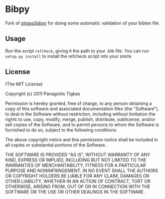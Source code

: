 Bibpy
===
Fork of [ptigas/bibpy](https://github.com/ptigas/bibpy) for doing some automatic validation of your bibtex file.

Usage
-----
Run the script `refcheck`, giving it the path to your .bib file. You can run `setup.py install` to install the refcheck script
into your `$PATH`.

License
---
(The MIT License)

Copyright (c) 2011 Panagiotis Tigkas

Permission is hereby granted, free of charge, to any person obtaining a copy of this software and associated documentation files (the "Software"), to deal in the Software without restriction, including without limitation the rights to use, copy, modify, merge, publish, distribute, sublicense, and/or sell copies of the Software, and to permit persons to whom the Software is furnished to do so, subject to the following conditions:

The above copyright notice and this permission notice shall be included in all copies or substantial portions of the Software.

THE SOFTWARE IS PROVIDED "AS IS", WITHOUT WARRANTY OF ANY KIND, EXPRESS OR IMPLIED, INCLUDING BUT NOT LIMITED TO THE WARRANTIES OF MERCHANTABILITY, FITNESS FOR A PARTICULAR PURPOSE AND NONINFRINGEMENT. IN NO EVENT SHALL THE AUTHORS OR COPYRIGHT HOLDERS BE LIABLE FOR ANY CLAIM, DAMAGES OR OTHER LIABILITY, WHETHER IN AN ACTION OF CONTRACT, TORT OR OTHERWISE, ARISING FROM, OUT OF OR IN CONNECTION WITH THE SOFTWARE OR THE USE OR OTHER DEALINGS IN THE SOFTWARE.
